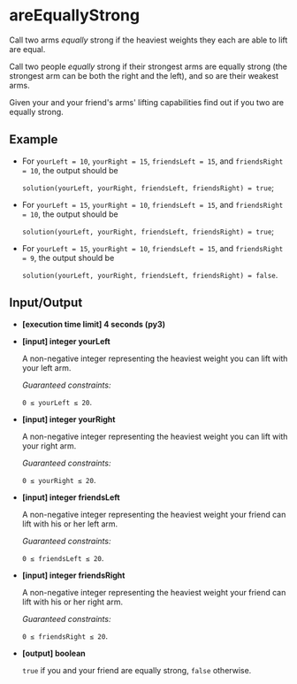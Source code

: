 # areEquallyStrong

Call two arms *equally* strong if the heaviest weights they each are able to lift are equal.

Call two people *equally* strong if their strongest arms are equally strong (the strongest arm can be both the right and the left), and so are their weakest arms.

Given your and your friend's arms' lifting capabilities find out if you two are equally strong.

## Example

- For `yourLeft = 10`, `yourRight = 15`, `friendsLeft = 15`, and `friendsRight = 10`, the output should be

    `solution(yourLeft, yourRight, friendsLeft, friendsRight) = true`;

- For `yourLeft = 15`, `yourRight = 10`, `friendsLeft = 15`, and `friendsRight = 10`, the output should be

    `solution(yourLeft, yourRight, friendsLeft, friendsRight) = true`;

- For `yourLeft = 15`, `yourRight = 10`, `friendsLeft = 15`, and `friendsRight = 9`, the output should be

    `solution(yourLeft, yourRight, friendsLeft, friendsRight) = false`.

## Input/Output

- **[execution time limit] 4 seconds (py3)**

- **[input] integer yourLeft**

	A non-negative integer representing the heaviest weight you can lift with your left arm.

	*Guaranteed constraints:*

	`0 ≤ yourLeft ≤ 20`.

- **[input] integer yourRight**

	A non-negative integer representing the heaviest weight you can lift with your right arm.

	*Guaranteed constraints:*

	`0 ≤ yourRight ≤ 20`.

- **[input] integer friendsLeft**

	A non-negative integer representing the heaviest weight your friend can lift with his or her left arm.

	*Guaranteed constraints:*

	`0 ≤ friendsLeft ≤ 20`.

- **[input] integer friendsRight**

	A non-negative integer representing the heaviest weight your friend can lift with his or her right arm.

	*Guaranteed constraints:*

	`0 ≤ friendsRight ≤ 20`.

- **[output] boolean**

	`true` if you and your friend are equally strong, `false` otherwise.
